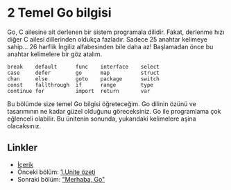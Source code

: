 # 2 Temel Go bilgisi

Go, C ailesine ait  derlenen bir sistem programala dilidir. Fakat, derlenme hızı diğer C ailesi dillerinden oldukça fazladır. Sadece  25 anahtar kelimeye sahip... 26 harflik İngiliz alfabesinden bile daha az! Başlamadan önce bu anahtar kelimelere bir göz atalım.

	break    default      func    interface    select
	case     defer        go      map          struct
	chan     else         goto    package      switch
	const    fallthrough  if      range        type
	continue for          import  return       var
	
Bu bölümde size temel Go bilgisi öğreteceğim. Go dilinin özünü ve tasarımının ne kadar güzel olduğunu göreceksiniz. Go ile programlama çok eğlenceli olabilir. Bu ünitenin sonunda, yukarıdaki kelimelere aşina olacaksınız.

## Linkler

- [İçerik](preface.md)
- Önceki bölüm: [1.Unite özeti](01.5.md)
- Sonraki bölüm: ["Merhaba, Go"](02.1.md)
